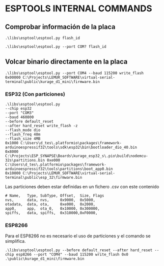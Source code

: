 
# ESPTOOLS INTERNAL COMMANDS

## Comprobar información de la placa 
    
    .\libs\esptool\esptool.py flash_id

    .\libs\esptool\esptool.py --port COM? flash_id

## Volcar binario directamente en la placa

    .\libs\esptool\esptool.py --port COM4 --baud 115200 write_flash 0x00000 C:\Projects\LEMUR_SOFTWARE\virtual-serial-terminal\public\kurage_d1_mini\firmware.bin 


### ESP32 (Con particiones)

    .\libs\esptool\esptool.py 
    --chip esp32 
    --port "COM3" 
    --baud 460800 
    --before default_reset 
    --after hard_reset write_flash -z 
    --flash_mode dio 
    --flash_freq 40m 
    --flash_size 4MB 
    0x1000 C:\Users\d_tes\.platformio\packages\framework-arduinoespressif32\tools\sdk\esp32\bin\bootloader_dio_40.bin 
    0x8000 C:\Projects\ESP_SYNAPSE\Boards\kurage_esp32_s\.pio\build\nodemcu-32s\partitions.bin 0xe000 C:\Users\d_tes\.platformio\packages\framework-arduinoespressif32\tools\partitions\boot_app0.bin 
    0x10000 C:\Projects\LEMUR_SOFTWARE\virtual-serial-terminal\public\esp_32\firmware.bin

Las particiones deben estar definidas en un fichero .csv con este contenido

    # Name,   Type, SubType, Offset,  Size, Flags
    nvs,      data, nvs,     0x9000,  0x5000,
    otadata,  data, ota,     0xe000,  0x2000,
    app0,     app,  ota_0,   0x10000, 0x300000,
    spiffs,   data, spiffs,  0x310000,0xF0000,





### ESP8266

Para el ESP8266 no es necesario el uso de particiones y el comando se simplifica.

    .\libs\esptool\esptool.py --before default_reset --after hard_reset --chip esp8266 --port "COM4" --baud 115200 write_flash 0x0 .\public\kurage_d1_mini\firmware.bin  